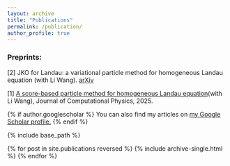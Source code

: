 ```yaml
---
layout: archive
title: "Publications"
permalink: /publication/
author_profile: true
---
```



### Preprints:
[2] JKO for Landau: a variational particle method for homogeneous Landau equation (with Li Wang). [arXiv](https://arxiv.org/abs/2409.12296)

[1] [A score-based particle method for homogeneous Landau equation](https://doi.org/10.1016/j.jcp.2025.114053)(with Li Wang), Journal of Computational Physics, 2025. 



{% if author.googlescholar %}
  You can also find my articles on <u><a href="{{author.googlescholar}}">my Google Scholar profile</a>.</u>
{% endif %}

{% include base_path %}

{% for post in site.publications reversed %}
  {% include archive-single.html %}
{% endfor %}
